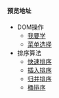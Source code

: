#### 预览地址  
* DOM操作 
    * [我要学](https://qiuzp94.github.io/daily-JS/dom/iwantToLearn.html)
    * [菜单选择](https://qiuzp94.github.io/daily-JS/dom/menuSelection.html)
* 排序算法
    * [快速排序](https://qiuzp94.github.io/daily-JS/sort/quickSort.html)  
    * [插入排序](https://qiuzp94.github.io/daily-JS/sort/insertionSort.html)  
    * [归并排序](https://qiuzp94.github.io/daily-JS/sort/mergeSort.html)  
    * [桶排序](https://qiuzp94.github.io/daily-JS/sort/bucketSort.html)  
